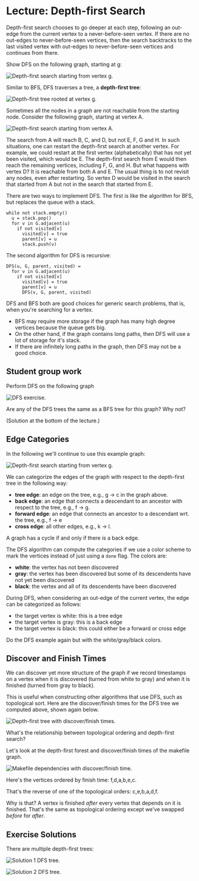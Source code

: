 # Lecture: Depth-first Search

Depth-first search chooses to go deeper at each step, following an out-edge
from the current vertex to a never-before-seen vertex. If there are no
out-edges to never-before-seen vertices, then the search backtracks to
the last visited vertex with out-edges to never-before-seen vertices
and continues from there.

Show DFS on the following graph, starting at g:

![**Depth-first search starting from vertex g.**](./digraph2.png)

Similar to BFS, DFS traverses a tree, a **depth-first tree**:

![**Depth-first tree rooted at vertex g.**](./digraph6.png)

Sometimes all the nodes in a graph are not reachable from the
starting node. Consider the following graph, starting at vertex A.

![**Depth-first search starting from vertex A.**](./digraph15.png)

The search from A will reach B, C, and D, but not E, F, G and H.
In such situations, one can restart the depth-first search
at another vertex. For example, we could restart at the first vertex
(alphabetically) that has not yet been visited, which would be E.
The depth-first search from E would then reach the remaining vertices,
including F, G, and H. But what happens with vertex D? It is reachable
from both A and E. The usual thing is to not revisit any nodes,
even after restarting. So vertex D would be visited in the search
that started from A but not in the search that started from E.

There are two ways to implement DFS. The first is like the algorithm
for BFS, but replaces the queue with a stack.

    while not stack.empty()
	  u = stack.pop()
	  for v in G.adjacent(u)
	    if not visited[v]
		  visited[v] = true
		  parent[v] = u
		  stack.push(v)

The second algorithm for DFS is recursive:

    DFS(u, G, parent, visited) =
	  for v in G.adjacent(u)
	    if not visited[v]
	      visited[v] = true
		  parent[v] = u
		  DFS(v, G, parent, visited)

DFS and BFS both are good choices for generic search problems, that is,
when you're searching for a vertex.

- BFS may require more storage if the graph has many high degree
  vertices because the queue gets big. 
- On the other hand, if the graph contains long paths, then DFS
  will use a lot of storage for it's stack.
- If there are infinitely long paths in the graph, then DFS
  may not be a good choice.

## Student group work

Perform DFS on the following graph

![**DFS exercise.**](./digraph4.png)

Are any of the DFS trees the same as a BFS tree for this graph?
Why not?

(Solution at the bottom of the lecture.)


## Edge Categories

In the following we'll continue to use this example graph:

![**Depth-first search starting from vertex g.**](./digraph2.png)

We can categorize the edges of the graph with respect to the depth-first 
tree in the following way:
- **tree edge**: an edge on the tree, e.g., g → c in the graph above.
- **back edge**: an edge that connects a descendant to an ancestor
  with respect to the tree, e.g., f → g.
- **forward edge**: an edge that connects an ancestor to a descendant
  wrt. the tree, e.g., f → e
- **cross edge**: all other edges, e.g., k → l.

A graph has a cycle if and only if there is a back edge.

The DFS algorithm can compute the categories if we use a color
scheme to mark the vertices instead of just using a `done` flag.
The colors are:
- **white**: the vertex has not been discovered
- **gray**: the vertex has been discovered but some of its descendents
  have not yet been discovered
- **black**: the vertex and all of its descendents have been discovered

During DFS, when considering an out-edge of the current vertex, the edge
can be categorized as follows:
- the target vertex is white: this is a tree edge
- the target vertex is gray: this is a back edge
- the target vertex is black: this could either be a forward or cross edge

Do the DFS example again but with the white/gray/black colors.

## Discover and Finish Times

We can discover yet more structure of the graph if we record
timestamps on a vertex when it is discovered (turned from white to
gray) and when it is finished (turned from gray to black).

This is useful when constructing other algorithms that use DFS,
such as topological sort. Here are the discover/finish times
for the DFS tree we computed above, shown again below.

![**Depth-first tree with discover/finish times.**](./digraph10.png)

What's the relationship between topological ordering and depth-first
search?

Let's look at the depth-first forest and discover/finish
times of the makefile graph.

![**Makefile dependencies with discover/finish time.**](./digraph9.png)

Here's the vertices ordered by finish time:
f,d,a,b,e,c.

That's the reverse of one of the topological orders:
c,e,b,a,d,f.

Why is that? A vertex is finished *after* every vertex that depends
on it is finished. That's the same as topological ordering
except we've swapped *before* for *after*.

## Exercise Solutions

There are multiple depth-first trees:

![**Solution 1 DFS tree.**](./digraph7.png)

![**Solution 2 DFS tree.**](./digraph8.png)


